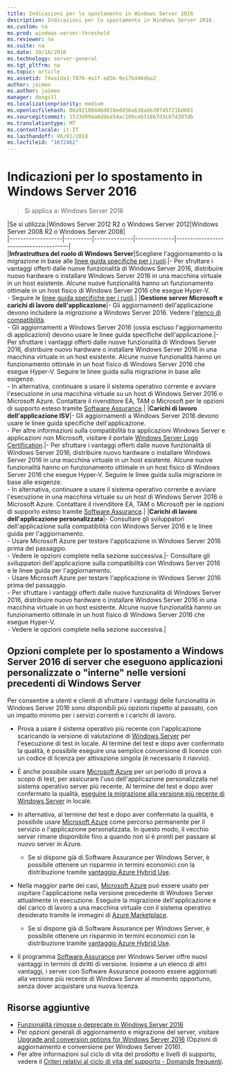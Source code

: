 ```yaml
---
title: Indicazioni per lo spostamento in Windows Server 2016
description: Indicazioni per lo spostamento in Windows Server 2016.
ms.custom: na
ms.prod: windows-server-threshold
ms.reviewer: na
ms.suite: na
ms.date: 10/18/2016
ms.technology: server-general
ms.tgt_pltfrm: na
ms.topic: article
ms.assetid: 74aa1da3-7076-4a1f-ad5b-9e17bd46dba2
author: jaimeo
ms.author: jaimeo
manager: dongill
ms.localizationpriority: medium
ms.openlocfilehash: 08a92188446d018edd36a638abb30745721bd601
ms.sourcegitcommit: 1533d994a6ddea54ac189ceb316b7d3c074307db
ms.translationtype: MT
ms.contentlocale: it-IT
ms.lasthandoff: 06/01/2018
ms.locfileid: "1672462"
---
```

# <a name="recommendations-for-moving-to-windows-server-2016"></a>Indicazioni per lo spostamento in Windows Server 2016

>Si applica a: Windows Server 2016


|Se si utilizza:|Windows Server 2012 R2 o Windows Server 2012|Windows Server 2008 R2 o Windows Server 2008|  
|-------------------|----------|--------------|--------------|---------------------------------------|  
|**Infrastruttura del ruolo di Windows Server**|Scegliere l'aggiornamento o la migrazione in base alle [linee guida specifiche per i ruoli](https://technet.microsoft.com/windowsserver/jj554790).|- Per sfruttare i vantaggi offerti dalle nuove funzionalità di Windows Server 2016, distribuire nuovo hardware o installare Windows Server 2016 in una macchina virtuale in un host esistente. Alcune nuove funzionalità hanno un funzionamento ottimale in un host fisico di Windows Server 2016 che esegue Hyper-V. <br>- Seguire le [linee guida specifiche per i ruoli](https://technet.microsoft.com/windowsserver/jj554790).|
|**Gestione server Microsoft e carichi di lavoro dell'applicazione**|- Gli aggiornamenti dell'applicazione devono includere la *migrazione* a Windows Server 2016. Vedere l'[elenco di compatibilità](Server-Application-Compatibility.md). <br>- Gli aggiornamenti a Windows Server 2016 (ossia escluso l'aggiornamento di applicazioni) devono usare le linee guida specifiche dell'applicazione.|- Per sfruttare i vantaggi offerti dalle nuove funzionalità di Windows Server 2016, distribuire nuovo hardware o installare Windows Server 2016 in una macchina virtuale in un host esistente. Alcune nuove funzionalità hanno un funzionamento ottimale in un host fisico di Windows Server 2016 che esegue Hyper-V. Seguire le linee guida sulla migrazione in base alle esigenze. <br>- In alternativa, continuare a usare il sistema operativo corrente e avviare l'esecuzione in una macchina virtuale su un host di Windows Server 2016 o Microsoft Azure. Contattare il rivenditore EA, TAM o Microsoft per le opzioni di supporto esteso tramite [Software Assurance](https://www.microsoft.com/en-us/Licensing/licensing-programs/software-assurance-default.aspx).|
|**Carichi di lavoro dell'applicazione ISV**|- Gli aggiornamenti a Windows Server 2016 devono usare le linee guida specifiche dell'applicazione. <br>- Per altre informazioni sulla compatibilità tra applicazioni Windows Server e applicazioni non Microsoft, visitare il portale [Windows Server Logo Certification](https://msdn.microsoft.com/enterprisecloudcertified).|- Per sfruttare i vantaggi offerti dalle nuove funzionalità di Windows Server 2016, distribuire nuovo hardware o installare Windows Server 2016 in una macchina virtuale in un host esistente. Alcune nuove funzionalità hanno un funzionamento ottimale in un host fisico di Windows Server 2016 che esegue Hyper-V. Seguire le linee guida sulla migrazione in base alle esigenze. <br>- In alternativa, continuare a usare il sistema operativo corrente e avviare l'esecuzione in una macchina virtuale su un host di Windows Server 2016 o Microsoft Azure. Contattare il rivenditore EA, TAM o Microsoft per le opzioni di supporto esteso tramite [Software Assurance](https://www.microsoft.com/en-us/Licensing/licensing-programs/software-assurance-default.aspx).|
|**Carichi di lavoro dell'applicazione personalizzata**|- Consultare gli sviluppatori dell'applicazione sulla compatibilità con Windows Server 2016 e le linee guida per l'aggiornamento. <br>- Usare Microsoft Azure per testare l'applicazione in Windows Server 2016 prima del passaggio. <br>- Vedere le opzioni complete nella sezione successiva.|- Consultare gli sviluppatori dell'applicazione sulla compatibilità con Windows Server 2016 e le linee guida per l'aggiornamento. <br>- Usare Microsoft Azure per testare l'applicazione in Windows Server 2016 prima del passaggio. <br>- Per sfruttare i vantaggi offerti dalle nuove funzionalità di Windows Server 2016, distribuire nuovo hardware o installare Windows Server 2016 in una macchina virtuale in un host esistente. Alcune nuove funzionalità hanno un funzionamento ottimale in un host fisico di Windows Server 2016 che esegue Hyper-V. <br>- Vedere le opzioni complete nella sezione successiva.|

## <a name="complete-options-for-moving-servers-running-custom-or-in-house-applications-on-older-versions-of-windows-server-to-windows-server-2016"></a>Opzioni complete per lo spostamento a Windows Server 2016 di server che eseguono applicazioni personalizzate o "interne" nelle versioni precedenti di Windows Server

Per consentire a utenti e clienti di sfruttare i vantaggi delle funzionalità in Windows Server 2016 sono disponibili più opzioni rispetto al passato, con un impatto minimo per i servizi correnti e i carichi di lavoro.

- Prova a usare il sistema operativo più recente con l'applicazione scaricando la versione di valutazione di [Windows Server](https://www.microsoft.com/evalcenter/evaluate-windows-server-2016) per l'esecuzione di test in locale. Al termine del test e dopo aver confermato la qualità, è possibile eseguire una semplice conversione di licenze con un codice di licenza per attivazione singola (è necessario il riavvio).

- È anche possibile usare [Microsoft Azure](https://azure.microsoft.com) per un periodo di prova a scopo di test, per assicurare l'uso dell'applicazione personalizzata nel sistema operativo server più recente. Al termine del test e dopo aver confermato la qualità, [eseguire la migrazione alla versione più recente di Windows Server](https://docs.microsoft.com/windows-server/get-started/installation-and-upgrade#upgrade) in locale. 

- In alternativa, al termine del test e dopo aver confermato la qualità, è possibile usare [Microsoft Azure](https://azure.microsoft.com) come percorso permanente per il servizio o l'applicazione personalizzata. In questo modo, il vecchio server rimane disponibile fino a quando non si è pronti per passare al nuovo server in Azure.

    - Se si dispone già di Software Assurance per Windows Server, è possibile ottenere un risparmio in termini economici con la distribuzione tramite [vantaggio Azure Hybrid Use](https://azure.microsoft.com/pricing/hybrid-use-benefit/). 

- Nella maggior parte dei casi, [Microsoft Azure](https://azure.microsoft.com) può essere usato per ospitare l'applicazione nella versione precedente di Windows Server attualmente in esecuzione. Eseguire la migrazione dell'applicazione e del carico di lavoro a una macchina virtuale con il sistema operativo desiderato tramite le immagini di [Azure Marketplace](https://azure.microsoft.com/marketplace/).

    - Se si dispone già di Software Assurance per Windows Server, è possibile ottenere un risparmio in termini economici con la distribuzione tramite [vantaggio Azure Hybrid Use](https://azure.microsoft.com/pricing/hybrid-use-benefit/). 

- Il programma [Software Assurance](https://www.microsoft.com/en-us/Licensing/licensing-programs/software-assurance-default.aspx) per Windows Server offre nuovi vantaggi in termini di diritti di versione. Insieme a un elenco di altri vantaggi, i server con Software Assurance possono essere aggiornati alla versione più recente di Windows Server al momento opportuno, senza dover acquistare una nuova licenza. 

## <a name="additional-resources"></a>Risorse aggiuntive

- [Funzionalità rimosse o deprecate in Windows Server 2016](deprecated-features.md)
- Per opzioni generali di aggiornamento e migrazione del server, visitare [Upgrade and conversion options for Windows Server 2016](Supported-Upgrade-Paths.md) (Opzioni di aggiornamento e conversione per Windows Server 2016).
- Per altre informazioni sul ciclo di vita del prodotto e livelli di supporto, vedere il [Criteri relativi al ciclo di vita del supporto - Domande frequenti](https://support.microsoft.com/help/17140/support-lifecycle-policy-faq).

